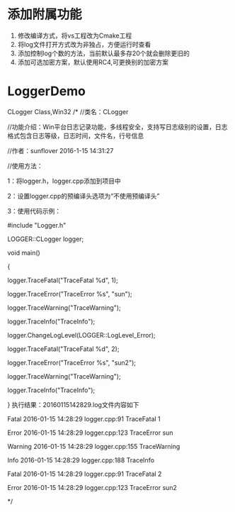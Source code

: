 # 添加附属功能
1. 修改编译方式，将vs工程改为Cmake工程
2. 将log文件打开方式改为非独占，方便运行时查看
3. 添加控制log个数的方法，当前默认最多存20个就会删除更旧的
4. 添加可选加密方案，默认使用RC4,可更换别的加密方案
# LoggerDemo
CLogger Class,Win32
/*
//类名：CLogger

//功能介绍：Win平台日志记录功能，多线程安全，支持写日志级别的设置，日志格式包含日志等级，日志时间，文件名，行号信息

//作者：sunflover 2016-1-15 14:31:27

//使用方法：

1：将logger.h，logger.cpp添加到项目中

2：设置logger.cpp的预编译头选项为“不使用预编译头”

3：使用代码示例：

#include "Logger.h"

LOGGER::CLogger logger;

void main()

{

logger.TraceFatal("TraceFatal %d", 1);

logger.TraceError("TraceError %s", "sun");

logger.TraceWarning("TraceWarning");

logger.TraceInfo("TraceInfo");

logger.ChangeLogLevel(LOGGER::LogLevel_Error);

logger.TraceFatal("TraceFatal %d", 2);

logger.TraceError("TraceError %s", "sun2");

logger.TraceWarning("TraceWarning");

logger.TraceInfo("TraceInfo");

}
执行结果：20160115142829.log文件内容如下

Fatal	2016-01-15 14:28:29 logger.cpp:91	TraceFatal 1

Error	2016-01-15 14:28:29 logger.cpp:123	TraceError sun

Warning	2016-01-15 14:28:29 logger.cpp:155	TraceWarning

Info	2016-01-15 14:28:29 logger.cpp:188	TraceInfo

Fatal	2016-01-15 14:28:29 logger.cpp:91	TraceFatal 2

Error	2016-01-15 14:28:29 logger.cpp:123	TraceError sun2

*/
